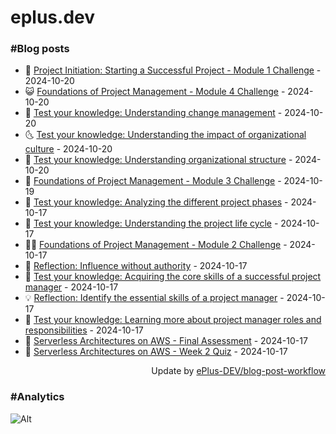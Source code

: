 # eplus.dev

### #Blog posts

<!-- BLOG-POST-LIST:START -->
 - 🧰 [Project Initiation: Starting a Successful Project - Module 1 Challenge](https://eplus.dev/project-initiation-starting-a-successful-project-module-1-challenge) - 2024-10-20
 - 😺 [Foundations of Project Management - Module 4 Challenge](https://eplus.dev/foundations-of-project-management-module-4-challenge) - 2024-10-20
 - 🗽 [Test your knowledge: Understanding change management](https://eplus.dev/test-your-knowledge-understanding-change-management) - 2024-10-20
 - 🌜 [Test your knowledge: Understanding the impact of organizational culture](https://eplus.dev/test-your-knowledge-understanding-the-impact-of-organizational-culture) - 2024-10-20
 - 📝 [Test your knowledge: Understanding organizational structure](https://eplus.dev/test-your-knowledge-understanding-organizational-structure) - 2024-10-20
 - 🚀 [Foundations of Project Management - Module 3 Challenge](https://eplus.dev/foundations-of-project-management-module-3-challenge) - 2024-10-19
 - 💼 [Test your knowledge: Analyzing the different project phases](https://eplus.dev/test-your-knowledge-analyzing-the-different-project-phases) - 2024-10-17
 - 🦣 [Test your knowledge: Understanding the project life cycle](https://eplus.dev/test-your-knowledge-understanding-the-project-life-cycle) - 2024-10-17
 - 👨‍🏫 [Foundations of Project Management - Module 2 Challenge](https://eplus.dev/foundations-of-project-management-module-2-challenge) - 2024-10-17
 - 🔭 [Reflection: Influence without authority](https://eplus.dev/reflection-influence-without-authority) - 2024-10-17
 - 🤡 [Test your knowledge: Acquiring the core skills of a successful project manager](https://eplus.dev/test-your-knowledge-acquiring-the-core-skills-of-a-successful-project-manager) - 2024-10-17
 - 💡 [Reflection: Identify the essential skills of a project manager](https://eplus.dev/reflection-identify-the-essential-skills-of-a-project-manager) - 2024-10-17
 - 🦣 [Test your knowledge: Learning more about project manager roles and responsibilities](https://eplus.dev/test-your-knowledge-learning-more-about-project-manager-roles-and-responsibilities) - 2024-10-17
 - 💪 [Serverless Architectures on AWS - Final Assessment](https://eplus.dev/serverless-architectures-on-aws-final-assessment) - 2024-10-17
 - 🤡 [Serverless Architectures on AWS - Week 2 Quiz](https://eplus.dev/serverless-architectures-on-aws-week-2-quiz) - 2024-10-17<!-- BLOG-POST-LIST:END -->

<div align="right">
  Update by <a target="_blank"
    href="https://github.com/ePlus-DEV/blog-post-workflow">ePlus-DEV/blog-post-workflow</a>
</div>

### #Analytics
![Alt](https://repobeats.axiom.co/api/embed/9990f7cddfbad8d834990b10ccad05f81ac1096f.svg "Repobeats analytics image")
